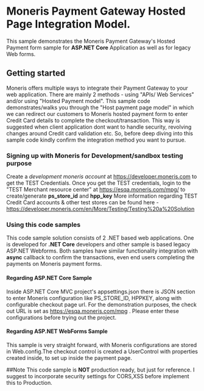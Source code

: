 # Moneris Payment Gateway Hosted Page Integration Model.
This sample demonstrates the Moneris Payment Gateway's Hosted Payment form sample for **ASP.NET Core** Application as well as for legacy Web forms.

## Getting started
Moneris offers multiple ways to integrate their Payment Gateway to your web application. 
There are mainly 2 methods  - using "APIs/ Web Services" and/or using "Hosted Payment model". This sample code demonstrates/walks you through the "Host payment page model" in which we can redirect our customers to Moneris hosted payment form to enter Credit Card details 
to complete the checkout/transaction. This way is suggested when client application dont want to handle security, revolving changes around Credit card validation etc. 
So, before deep diving into this sample code kindly confirm the integration method you want to pursue.

### Signing up with Moneris for Development/sandbox testing purpose
Create a *development moneris account* at https://developer.moneris.com to get the TEST Credentials. Once you get the TEST credentials, login to the 
"TEST Merchant resource center" at https://esqa.moneris.com/mpg/ to create/generate **ps_store_id** and **hpp_key**
More information regarding TEST Credit Card accounts & other test stores can be found here - https://developer.moneris.com/en/More/Testing/Testing%20a%20Solution

### Using this code samples
This code sample solution consists of 2 .NET based web applications. One is developed for **.NET Core** developers and other sample is based legacy ASP.NET Webforms. Both samples have similar functionality integration with **async** callback to confirm the transactions, even end users completing the payments on Moneris payment forms.

#### Regarding ASP.NET Core Sample
Inside ASP.NET Core MVC project's appsettings.json there is JSON section to enter Moneris configuration 
like PS_STORE_ID, HPPKEY, along with configurable checkout page url. 
For the demonstration purposes, the check out URL is set as https://esqa.moneris.com/mpg . Please enter these configurations before trying out the project.

#### Regarding ASP.NET WebForms Sample
This sample is very straight forward, with Moneris configurations are stored in Web.config.The checkout control is created a UserControl with properties created inside, to set  up inside the payment page.

##Note
This code sample is **NOT** production ready, but just for reference. I suggest to incorporate security settings for CORS,XSS before implement this to Production.
